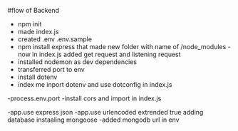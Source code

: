 #flow of Backend
- npm init
- made index.js
- created .env .env.sample
- npm install express that made new folder with name of /node_modules
-now in index.js added get request and listening
request
- installed nodemon as dev dependencies
- transferred port to env
- install dotenv
- index me inport dotenv and use dotconfig in index.js

-process.env.port
-install cors and import in index.js

-app.use express json
-app.use urlencoded extrended true
adding database 
instaaling mongoose
-added mongodb url in env

